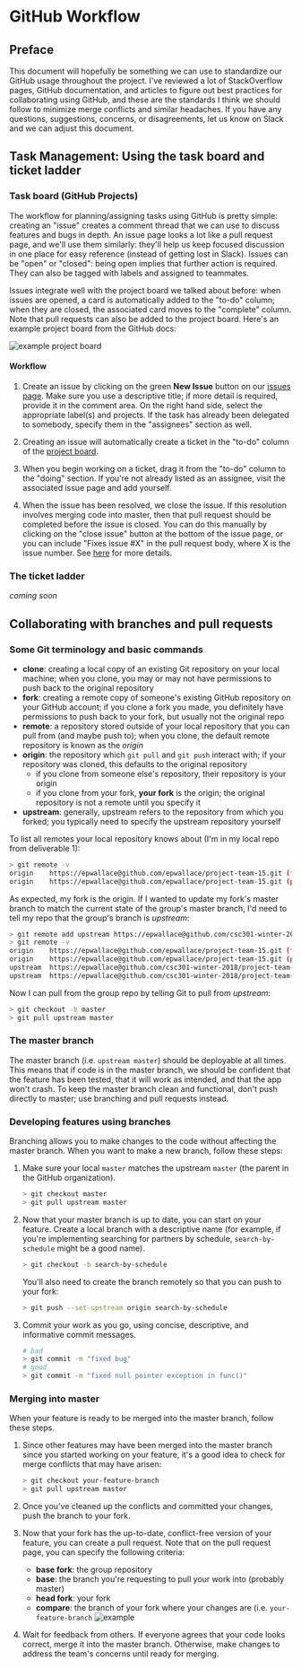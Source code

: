 # GitHub Workflow
## Preface
This document will hopefully be something we can use to standardize our
GitHub usage throughout the project.
I've reviewed a lot of StackOverflow pages, GitHub documentation, and articles
to figure out best practices for collaborating using GitHub, and these are the
standards I think we should follow to minimize merge conflicts and similar
headaches.
If you have any questions, suggestions, concerns, or disagreements, let us know
on Slack and we can adjust this document.

## Task Management: Using the task board and ticket ladder
### Task board (GitHub Projects)
The workflow for planning/assigning tasks using GitHub is pretty simple:
creating an "issue" creates a comment thread that we can use to discuss features
and bugs in depth.
An issue page looks a lot like a pull request page, and we'll use them
similarly: they'll help us keep focused discussion in one place for easy
reference (instead of getting lost in Slack).
Issues can be "open" or "closed": being open implies that further action is
required.
They can also be tagged with labels and assigned to teammates.

Issues integrate well with the project board we talked about before: when issues
are opened, a card is automatically added to the "to-do" column; when they are
closed, the associated card moves to the "complete" column.
Note that pull requests can also be added to the project board. Here's an
example project board from the GitHub docs:

![example project board](https://user-images.githubusercontent.com/7321362/31255877-102f6e12-a9e4-11e7-8d67-ec8cfdc32f5a.png)

#### Workflow
1. Create an issue by clicking on the green **New Issue** button on our
   [issues page](https://github.com/csc301-winter-2018/project-team-15/issues).
   Make sure you use a descriptive title; if more detail is required, provide it
   in the comment area.
   On the right hand side, select the appropriate label(s) and projects. If the
   task has already been delegated to somebody, specify them in the "assignees"
   section as well.

2. Creating an issue will automatically create a ticket in the "to-do" column of
   the [project board](https://github.com/csc301-winter-2018/project-team-15/projects/2).

3. When you begin working on a ticket, drag it from the "to-do" column to the
   "doing" section. If you're not already listed as an assignee, visit the
   associated issue page and add yourself.

4. When the issue has been resolved, we close the issue. If this resolution
   involves merging code into master, then that pull request should be completed
   before the issue is closed. You can do this manually by clicking on the
   "close issue" button at the bottom of the issue page, or you can include
   "Fixes issue #X" in the pull request body, where X is the issue number. See
   [here](https://github.com/blog/1506-closing-issues-via-pull-requests) for
   more details.

### The ticket ladder
*coming soon*

## Collaborating with branches and pull requests
### Some Git terminology and basic commands
- **clone**: creating a local copy of an existing Git repository on your local
  machine; when you clone, you may or may not have permissions to push back to
  the original repository
- **fork**: creating a remote copy of someone's existing GitHub repository on
  your GitHub account; if you clone a fork you made, you definitely have
  permissions to push back to your fork, but usually not the original repo
- **remote**: a repository stored outside of your local repository that you
  can pull from (and maybe push to); when you clone, the default remote
  repository is known as the *origin*
- **origin**: the repository which `git pull` and `git push` interact with; if
  your repository was cloned, this defaults to the original repository
    - if you clone from someone else's repository, their repository is your
      origin
    - if you clone from your fork, **your fork** is the origin; the original
      repository is not a remote until you specify it
- **upstream**: generally, upstream refers to the repository from which you
  forked; you typically need to specify the upstream repository yourself

To list all remotes your local repository knows about (I'm in my local repo
from deliverable 1):
  ```bash
  > git remote -v
  origin	https://epwallace@github.com/epwallace/project-team-15.git (fetch)
  origin	https://epwallace@github.com/epwallace/project-team-15.git (push)
  ```
As expected, my fork is the origin.
If I wanted to update my fork's master branch to match the current state of
the group's master branch, I'd need to tell my repo that the group's branch
is *upstream*:
  ```bash
  > git remote add upstream https://epwallace@github.com/csc301-winter-2018/project-tram-15.hit
  > git remote -v
  origin	https://epwallace@github.com/epwallace/project-team-15.git (fetch)
  origin	https://epwallace@github.com/epwallace/project-team-15.git (push)
  upstream	https://epwallace@github.com/csc301-winter-2018/project-team-15.git (fetch)
  upstream	https://epwallace@github.com/csc301-winter-2018/project-team-15.git (push)
  ```
  Now I can pull from the group repo by telling Git to pull from *upstream*:
  ```bash
  > git checkout -b master
  > git pull upstream master
  ```

### The master branch
The master branch (i.e. `upstream master`) should be deployable at all times.
This means that if code is in the master branch, we should be confident that
the feature has been tested, that it will work as intended, and that the app
won't crash.
To keep the master branch clean and functional, don't push directly to master;
use branching and pull requests instead.

### Developing features using branches
Branching allows you to make changes to the code without affecting the master
branch. When you want to make a new branch, follow these steps:
1. Make sure your local `master` matches the upstream `master` (the parent
   in the GitHub organization).
   ```bash
   > git checkout master
   > git pull upstream master
   ```

2. Now that your master branch is up to date, you can start on your feature.
   Create a local branch with a descriptive name (for example, if you're
   implementing searching for partners by schedule, `search-by-schedule` might
   be a good name).
   ```bash
   > git checkout -b search-by-schedule
   ```
   You'll also need to create the branch remotely so that you can push to your
   fork:
   ```bash
   > git push --set-upstream origin search-by-schedule
   ```

3. Commit your work as you go, using concise, descriptive, and informative
   commit messages.
   ```bash
   # bad
   > git commit -m "fixed bug"
   # good
   > git commit -m "fixed null pointer exception in func()"
   ```

### Merging into master
When your feature is ready to be merged into the master branch, follow these
steps.

1. Since other features may have been merged into the master branch since you
   started working on your feature, it's a good idea to check for merge
   conflicts that may have arisen:
   ```bash
   > git checkout your-feature-branch
   > git pull upstream master
   ```

2. Once you've cleaned up the conflicts and committed your changes, push the
   branch to your fork.

3. Now that your fork has the up-to-date, conflict-free version of your feature,
   you can create a pull request.
   Note that on the pull request page, you can specify the following criteria:
   - **base fork**: the group repository
   - **base**: the branch you're requesting to pull your work into (probably
     master)
   - **head fork**: your fork
   - **compare**: the branch of your fork where your changes are (i.e.
     `your-feature-branch`
   ![example](https://help.github.com/assets/images/help/pull_requests/choose-head-fork-compare-branch.png)

4. Wait for feedback from others. If everyone agrees that your code looks
   correct, merge it into the master branch. Otherwise, make changes to address
   the team's concerns until ready for merging.

